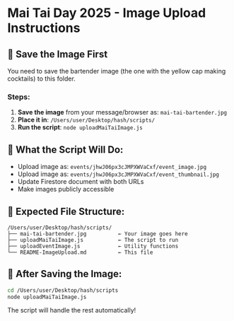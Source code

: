 # Mai Tai Day 2025 - Image Upload Instructions

## 📸 **Save the Image First**

You need to save the bartender image (the one with the yellow cap making cocktails) to this folder.

### Steps:
1. **Save the image** from your message/browser as: `mai-tai-bartender.jpg`
2. **Place it in**: `/Users/user/Desktop/hash/scripts/`
3. **Run the script**: `node uploadMaiTaiImage.js`

## 🔧 **What the Script Will Do:**

- Upload image as: `events/jhwJ06px3cJMPXWVaCxf/event_image.jpg`
- Upload image as: `events/jhwJ06px3cJMPXWVaCxf/event_thumbnail.jpg`
- Update Firestore document with both URLs
- Make images publicly accessible

## 📁 **Expected File Structure:**
```
/Users/user/Desktop/hash/scripts/
├── mai-tai-bartender.jpg          ← Your image goes here
├── uploadMaiTaiImage.js           ← The script to run
├── uploadEventImage.js            ← Utility functions
└── README-ImageUpload.md          ← This file
```

## 🚀 **After Saving the Image:**
```bash
cd /Users/user/Desktop/hash/scripts
node uploadMaiTaiImage.js
```

The script will handle the rest automatically!